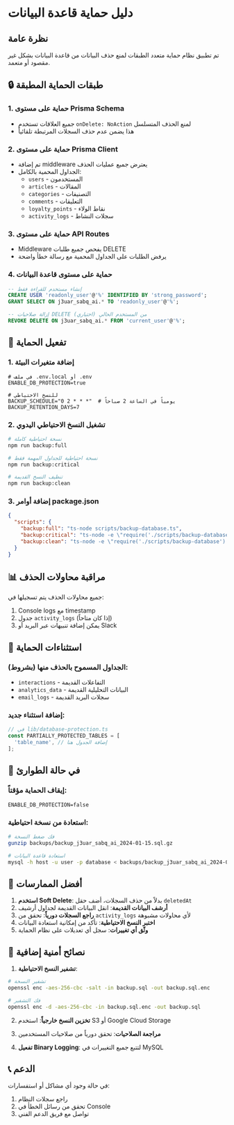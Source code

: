 # دليل حماية قاعدة البيانات

## نظرة عامة

تم تطبيق نظام حماية متعدد الطبقات لمنع حذف البيانات من قاعدة البيانات بشكل غير مقصود أو متعمد.

## 🔒 طبقات الحماية المطبقة

### 1. حماية على مستوى Prisma Schema
- جميع العلاقات تستخدم `onDelete: NoAction` لمنع الحذف المتسلسل
- هذا يضمن عدم حذف السجلات المرتبطة تلقائياً

### 2. حماية على مستوى Prisma Client
- تم إضافة middleware يعترض جميع عمليات الحذف
- الجداول المحمية بالكامل:
  - `users` - المستخدمون
  - `articles` - المقالات
  - `categories` - التصنيفات
  - `comments` - التعليقات
  - `loyalty_points` - نقاط الولاء
  - `activity_logs` - سجلات النشاط

### 3. حماية على مستوى API Routes
- Middleware يفحص جميع طلبات DELETE
- يرفض الطلبات على الجداول المحمية مع رسالة خطأ واضحة

### 4. حماية على مستوى قاعدة البيانات
```sql
-- إنشاء مستخدم للقراءة فقط
CREATE USER 'readonly_user'@'%' IDENTIFIED BY 'strong_password';
GRANT SELECT ON j3uar_sabq_ai.* TO 'readonly_user'@'%';

-- إزالة صلاحيات DELETE من المستخدم الحالي (اختياري)
REVOKE DELETE ON j3uar_sabq_ai.* FROM 'current_user'@'%';
```

## 🚀 تفعيل الحماية

### 1. إضافة متغيرات البيئة
```env
# في ملف .env.local أو .env
ENABLE_DB_PROTECTION=true

# للنسخ الاحتياطي
BACKUP_SCHEDULE="0 2 * * *"  # يومياً في الساعة 2 صباحاً
BACKUP_RETENTION_DAYS=7
```

### 2. تشغيل النسخ الاحتياطي اليدوي
```bash
# نسخة احتياطية كاملة
npm run backup:full

# نسخة احتياطية للجداول المهمة فقط
npm run backup:critical

# تنظيف النسخ القديمة
npm run backup:clean
```

### 3. إضافة أوامر package.json
```json
{
  "scripts": {
    "backup:full": "ts-node scripts/backup-database.ts",
    "backup:critical": "ts-node -e \"require('./scripts/backup-database').backupCriticalTables()\"",
    "backup:clean": "ts-node -e \"require('./scripts/backup-database').cleanOldBackups()\""
  }
}
```

## 📊 مراقبة محاولات الحذف

جميع محاولات الحذف يتم تسجيلها في:
1. Console logs مع timestamp
2. جدول `activity_logs` (إذا كان متاحاً)
3. يمكن إضافة تنبيهات عبر البريد أو Slack

## 🔧 استثناءات الحماية

### الجداول المسموح بالحذف منها (بشروط):
- `interactions` - التفاعلات القديمة
- `analytics_data` - البيانات التحليلية القديمة  
- `email_logs` - سجلات البريد القديمة

### إضافة استثناء جديد:
```typescript
// في lib/database-protection.ts
const PARTIALLY_PROTECTED_TABLES = [
  'table_name', // إضافة الجدول هنا
];
```

## 🚨 في حالة الطوارئ

### إيقاف الحماية مؤقتاً:
```env
ENABLE_DB_PROTECTION=false
```

### استعادة من نسخة احتياطية:
```bash
# فك ضغط النسخة
gunzip backups/backup_j3uar_sabq_ai_2024-01-15.sql.gz

# استعادة قاعدة البيانات
mysql -h host -u user -p database < backups/backup_j3uar_sabq_ai_2024-01-15.sql
```

## 📝 أفضل الممارسات

1. **استخدم Soft Delete**: بدلاً من حذف السجلات، أضف حقل `deletedAt`
2. **أرشف البيانات القديمة**: انقل البيانات القديمة لجداول أرشيف
3. **راجع السجلات دورياً**: تحقق من `activity_logs` لأي محاولات مشبوهة
4. **اختبر النسخ الاحتياطية**: تأكد من إمكانية استعادة البيانات
5. **وثّق أي تغييرات**: سجل أي تعديلات على نظام الحماية

## 🔐 نصائح أمنية إضافية

1. **تشفير النسخ الاحتياطية**:
```bash
# تشفير النسخة
openssl enc -aes-256-cbc -salt -in backup.sql -out backup.sql.enc

# فك التشفير
openssl enc -d -aes-256-cbc -in backup.sql.enc -out backup.sql
```

2. **تخزين النسخ خارجياً**: استخدم S3 أو Google Cloud Storage

3. **مراجعة الصلاحيات**: تحقق دورياً من صلاحيات المستخدمين

4. **تفعيل Binary Logging**: لتتبع جميع التغييرات في MySQL

## 📞 الدعم

في حالة وجود أي مشاكل أو استفسارات:
1. راجع سجلات النظام
2. تحقق من رسائل الخطأ في Console
3. تواصل مع فريق الدعم الفني 